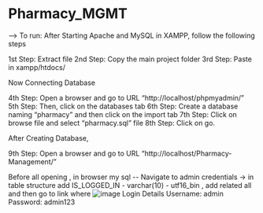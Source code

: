 # Pharmacy_MGMT

--> To run:
After Starting Apache and MySQL in XAMPP, follow the following steps

1st Step: Extract file
2nd Step: Copy the main project folder
3rd Step: Paste in xampp/htdocs/

Now Connecting Database

4th Step: Open a browser and go to URL “http://localhost/phpmyadmin/”
5th Step: Then, click on the databases tab
6th Step: Create a database naming “pharmacy” and then click on the import tab
7th Step: Click on browse file and select “pharmacy.sql” file
8th Step: Click on go.

After Creating Database,

9th Step: Open a browser and go to URL “http://localhost/Pharmacy-Management/”


Before all opening , in browser my sql -- Navigate to admin credentials -> in table structure add IS_LOGGED_IN - varchar(10) - utf16_bin , add related all and then go to link where ![image](https://github.com/user-attachments/assets/091ae1a9-a8c8-4567-97df-320cfeafcb2a)
Login Details
Username: admin
Password: admin123
